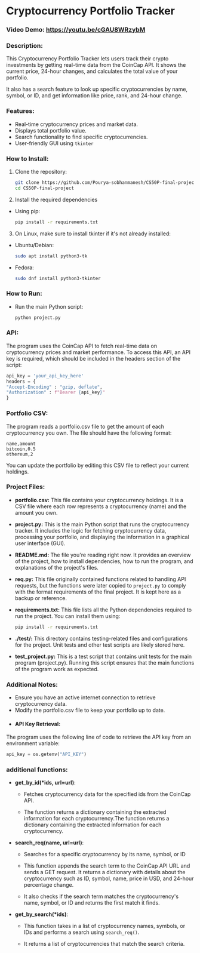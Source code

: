 # Cryptocurrency Portfolio Tracker

### Video Demo:  <https://youtu.be/cGAU8WRzybM>

### Description:
This Cryptocurrency Portfolio Tracker lets users track their crypto investments by getting real-time data from the CoinCap API. It shows the current price, 24-hour changes, and calculates the total value of your portfolio.

It also has a search feature to look up specific cryptocurrencies by name, symbol, or ID, and get information like price, rank, and 24-hour change.

### Features:
- Real-time cryptocurrency prices and market data.
- Displays total portfolio value.
- Search functionality to find specific cryptocurrencies.
- User-friendly GUI using `tkinter`
### How to Install:
1. Clone the repository:
   ```bash
   git clone https://github.com/Pourya-sobhanmanesh/CS50P-final-project.git
   cd CS50P-final-project
2. Install the required dependencies
- Using pip:
    ```bash
   pip install -r requirements.txt
3. On Linux, make sure to install tkinter if it's not already installed:
- Ubuntu/Debian:
    ```bash
    sudo apt install python3-tk
- Fedora:
    ```bash
    sudo dnf install python3-tkinter

### How to Run:
- Run the main Python script:
    ```bash
    python project.py

### API:
The program uses the CoinCap API to fetch real-time data on cryptocurrency prices and market performance. To access this API, an API key is required, which should be included in the headers section of the script:
```python
api_key = 'your_api_key_here'
headers = {
"Accept-Encoding" : "gzip, deflate",
"Authorization" : f"Bearer {api_key}"
}
```
### Portfolio CSV:
The program reads a portfolio.csv file to get the amount of each cryptocurrency you own. The file should have the following format:
```csv
name,amount
bitcoin,0.5
ethereum,2
```
You can update the portfolio by editing this CSV file to reflect your current holdings.

### Project Files:
- **portfolio.csv:** This file contains your cryptocurrency holdings. It is a CSV file where each row represents a cryptocurrency (name) and the amount you own.

- **project.py:** This is the main Python script that runs the cryptocurrency tracker. It includes the logic for fetching cryptocurrency data, processing your portfolio, and displaying the information in a graphical user interface (GUI).

- **README.md:** The file you're reading right now. It provides an overview of the project, how to install dependencies, how to run the program, and explanations of the project's files.

- **req.py:** This file originally contained functions related to handling API requests, but the functions were later copied to `project.py` to comply with the format requirements of the final project. It is kept here as a backup or reference.

- **requirements.txt:** This file lists all the Python dependencies required to run the project. You can install them using:

    ```bash
    pip install -r requirements.txt
    ```
- **./test/:** This directory contains testing-related files and configurations for the project. Unit tests and other test scripts are likely stored here.

- **test_project.py:** This is a test script that contains unit tests for the main program (project.py). Running this script ensures that the main functions of the program work as expected.

### Additional Notes:
- Ensure you have an active internet connection to retrieve cryptocurrency data.
- Modify the portfolio.csv file to keep your portfolio up to date.
- #### API Key Retrieval:
The program uses the following line of code to retrieve the API key from an environment variable:

```python
api_key = os.getenv("API_KEY")
```
### additional functions:
- **get_by_id(*ids, url=url)**:
    - Fetches cryptocurrency data for the specified ids from the CoinCap API.

    - The function returns a dictionary containing the extracted information for each cryptocurrency.The function returns a dictionary containing the extracted information for each cryptocurrency.
- **search_req(name, url=url)**:
    - Searches for a specific cryptocurrency by its name, symbol, or ID

    - This function appends the search term to the CoinCap API URL and sends a GET request. It returns a dictionary with details about the cryptocurrency such as ID, symbol, name, price in USD, and 24-hour percentage change.
    
    - It also checks if the search term matches the cryptocurrency's name, symbol, or ID and returns the first match it finds.

- **get_by_search(*ids)**:
    - This function takes in a list of cryptocurrency names, symbols, or IDs and performs a search using `search_req()`.

    - It returns a list of cryptocurrencies that match the search criteria.

